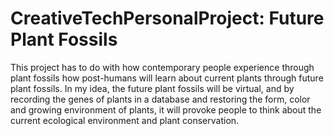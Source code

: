 # CreativeTechPersonalProject: Future Plant Fossils
This project has to do with how contemporary people experience through plant fossils how post-humans will learn about current plants through future plant fossils. In my idea, the future plant fossils will be virtual, and by recording the genes of plants in a database and restoring the form, color and growing environment of plants, it will provoke people to think about the current ecological environment and plant conservation.
